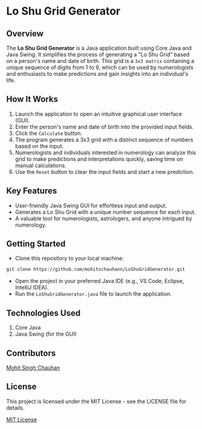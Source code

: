 # Lo Shu Grid Generator
 
## Overview

The **Lo Shu Grid Generator** is a Java application built using Core Java and Java Swing. It simplifies the process of generating a "Lo Shu Grid" based on a person's name and date of birth. This grid is a `3x3 matrix` containing a unique sequence of digits from 1 to 9, which can be used by numerologists and enthusiasts to make predictions and gain insights into an individual's life.

## How It Works

1.	Launch the application to open an intuitive graphical user interface (GUI).
2.	Enter the person's name and date of birth into the provided input fields.
3.	Click the `Calculate` button.
4.	The program generates a 3x3 grid with a distinct sequence of numbers based on the input.
5.	Numerologists and individuals interested in numerology can analyze this grid to make predictions and interpretations quickly, saving time on manual calculations.
6.	Use the `Reset` button to clear the input fields and start a new prediction.

## Key Features

-  User-friendly Java Swing GUI for effortless input and output.
-  Generates a Lo Shu Grid with a unique number sequence for each input.
-  A valuable tool for numerologists, astrologers, and anyone intrigued by numerology.

## Getting Started

-	Clone this repository to your local machine:
```markdown
git clone https://github.com/mohitschauhann/LoShuGridGenerator.git
```  
-	Open the project in your preferred Java IDE (e.g., VS Code, Eclipse, IntelliJ IDEA).
-	Run the `LoShuGridGenerator.java` file to launch the application.

## Technologies Used

1.  Core Java
2.  Java Swing (for the GUI)

## Contributors

[Mohit Singh Chauhan](https://www.linkedin.com/in/mohitschauhann-/)

## License

This project is licensed under the MIT License - see the LICENSE file for details.

[MIT License](LICENSE)
